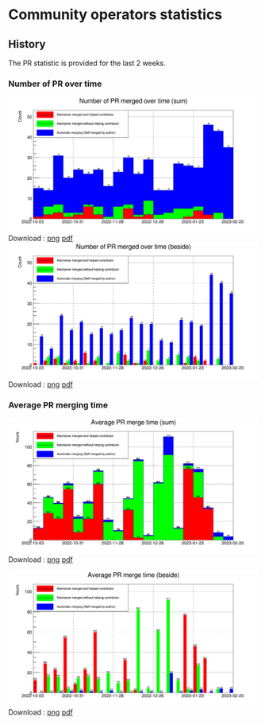 # Community operators statistics
## History

The PR statistic is provided for the last 2 weeks.
### Number of PR over time
![Number of PR over time](images/stats/nPrOverTime_stack.png)
Download : [png](images/stats/nPrOverTime_stack.png) [pdf](images/stats/nPrOverTime_stack.pdf)
![Number of PR over time](images/stats/nPrOverTime_nostackb.png)
Download : [png](images/stats/nPrOverTime_nostackb.png) [pdf](images/stats/nPrOverTime_nostackb.pdf)

### Average PR merging time
![Average PR merging time](images/stats/avgTimePrOverTime_stack.png)
Download : [png](images/stats/avgTimePrOverTime_stack.png) [pdf](images/stats/avgTimePrOverTime_stack.pdf)

![Average PR merging time](images/stats/avgTimePrOverTime_nostackb.png)
Download : [png](images/stats/avgTimePrOverTime_nostackb.png) [pdf](images/stats/avgTimePrOverTime_nostackb.pdf)

